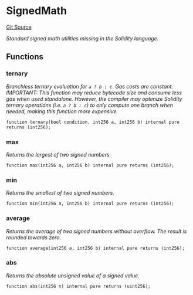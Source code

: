 # SignedMath
[Git Source](https://github.com//Team3dVidyaGames/Contracts/blob/e7abd099c8ff67c53a32c1d0c029bd31930c8a9c/src/contracts/flattened/flattened_TCGInventory.sol)

*Standard signed math utilities missing in the Solidity language.*


## Functions
### ternary

*Branchless ternary evaluation for `a ? b : c`. Gas costs are constant.
IMPORTANT: This function may reduce bytecode size and consume less gas when used standalone.
However, the compiler may optimize Solidity ternary operations (i.e. `a ? b : c`) to only compute
one branch when needed, making this function more expensive.*


```solidity
function ternary(bool condition, int256 a, int256 b) internal pure returns (int256);
```

### max

*Returns the largest of two signed numbers.*


```solidity
function max(int256 a, int256 b) internal pure returns (int256);
```

### min

*Returns the smallest of two signed numbers.*


```solidity
function min(int256 a, int256 b) internal pure returns (int256);
```

### average

*Returns the average of two signed numbers without overflow.
The result is rounded towards zero.*


```solidity
function average(int256 a, int256 b) internal pure returns (int256);
```

### abs

*Returns the absolute unsigned value of a signed value.*


```solidity
function abs(int256 n) internal pure returns (uint256);
```

